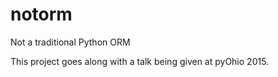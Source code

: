 # notorm
Not a traditional Python ORM

This project goes along with a talk being given at pyOhio 2015. 
